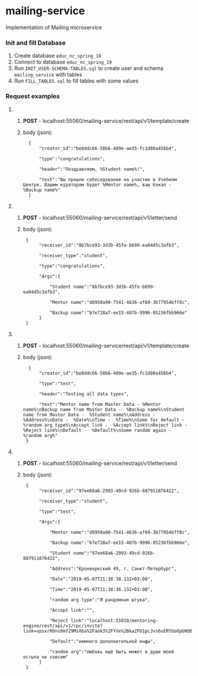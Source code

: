 # mailing-service
Implementation of Mailing microservice

### Init and fill Database
1. Create database `educ_nc_spring_19`
2. Connect to database `educ_nc_spring_19`
3. Run `INIT_USER-SCHEMA-TABLES.sql` to create user and schema `mailing_service` with tables
4. Run `FILL_TABLES.sql` to fill tables with some values

### Request examples

1. 1. **POST** - localhost:55060/mailing-service/rest/api/v1/template/create
   2. body (json):
     
            {
                "creator_id":"be8ddc66-58b6-409e-ae35-fc1d80a456b4",
            
                "type":"congratulations",
            
                "header":"Поздравляем, %Student name%!",
            
                "text":"Вы прошли собеседование на участие в Учебном Центре. Вашим куратором будет %Mentor name%, ваш бэкап - %Backup name%"
            }
    
2. 1. **POST** - localhost:55060/mailing-service/rest/api/v1/letter/send
   2. body (json):
   
           {
                "receiver_id":"8b7bce93-3d3b-45fe-b699-ea04d5c3afb3",
                
                "receiver_type":"student",
               
                "type":"congratulations",
               
                "Args":{
                
                    "Student name":"8b7bce93-3d3b-45fe-b699-ea04d5c3afb3",
                    
                    "Mentor name":"d8950a90-7541-4636-af69-3b77954bff8c",
                    
                    "Backup name":"b7e728a7-ee15-407b-9996-05236fbb966e"
                }
           }
   
3. 1. **POST** - localhost:55060/mailing-service/rest/api/v1/template/create
   2. body (json):
   
            {
                "creator_id":"be8ddc66-58b6-409e-ae35-fc1d80a456b4",
           
                "type":"test",
           
                "header":"Testing all data types",
           
                "text":"Mentor name from Master Data - %Mentor name%\nBackup name from Master Data -  %Backup name%\nStudent name from Master Data -  %Student name%\nAddress -  %Address%\nDate -  %Date%\nTime -  %Time%\nSome for default -  %random arg type%\nAccept link -  %Accept link%\nReject link -  %Reject link%\nDefault -  %Default%\nSome random again -  %random arg%"
           }
   
4. 1. **POST** - localhost:55060/mailing-service/rest/api/v1/letter/send
   2. body (json):
   
           {
                "receiver_id":"97ee68a6-2993-49cd-926b-887911876422",
                
                "receiver_type":"student",
               
                "type":"test",
               
                "Args":{
                    
                    "Mentor name":"d8950a90-7541-4636-af69-3b77954bff8c",
                    
                    "Backup name":"b7e728a7-ee15-407b-9996-05236fbb966e",
                    
                    "Student name":"97ee68a6-2993-49cd-926b-887911876422",
                    
                    "Address":"Кронверкский 49, г. Санкт-Петербург",
                    
                    "Date":"2019-05-07T21:38:38.132+03:00",
                    
                    "Time":"2019-05-07T21:38:38.132+03:00",
                    
                    "random arg type":"Я рандомная штука",
                    
                    "Accept link":"",
                    
                    "Reject link":"localhost:55010/mentoring-engine/rest/api/v1/rpc/invite?link=vpsxrROnu9mfZ9MsX6a%2Faok3%2FYVe%2BkaZFU1pcJvs6uERYGoOpbNQ6L8SRZwIBPP04YEj1ezWrdajqbPfZgBngvbBG6xKKviV2KcY7zj1DCtMx34pHRXkdBzS06lMuO%2BRPEWNUj59P1%2BxPMIGu0Kkq1rSlt3l5OcZDalw7KNHrqyWed%2BhCJuexCccGBgDTHmAMEhU11txOG19VTH%2FuJ0D9Q%3D%3D",
                    
                    "Default":"немного дополнительной инфы",
                    
                    "random arg":"любовь ещё быть может в душе моей остыла не совсем"
                }
           }